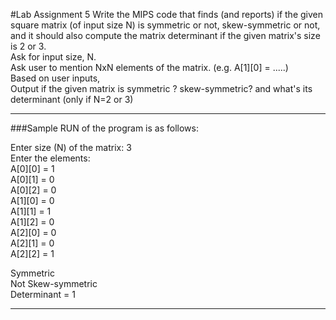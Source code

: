 #Lab Assignment 5
Write the MIPS code that finds (and reports) if the given square matrix (of input size N) is symmetric or not, skew-symmetric or not, and it should also compute the matrix determinant if the given matrix's size is 2 or 3.<br>
Ask for input size, N.<br>
Ask user to mention NxN elements of the matrix. (e.g. A[1][0] = .....)<br>
Based on user inputs, <br>
Output if the given matrix is symmetric ? skew-symmetric? and what's its determinant (only if N=2 or 3)<br>

-------------------------------------------------------------------------------------------

###Sample RUN of the program is as follows:

Enter size (N) of the matrix: 3<br>
Enter the elements:<br>
A[0][0] = 1<br>
A[0][1] = 0<br>
A[0][2] = 0<br>
A[1][0] = 0<br>
A[1][1] = 1<br>
A[1][2] = 0<br>
A[2][0] = 0<br>
A[2][1] = 0<br>
A[2][2] = 1<br>

Symmetric<br>
Not Skew-symmetric<br>
Determinant = 1<br>

-------------------------------------------------------------------------------------------
